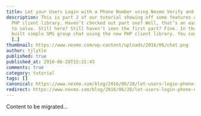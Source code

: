 ```yaml
---
title: Let your Users Login with a Phone Number using Nexmo Verify and PHP
description: This is part 2 of our tutorial showing off some features of the new
  PHP client library. Haven’t checked out part one? Well, that’s an easy thing
  to solve. Still here? Still haven’t seen the first part? Fine. In that we
  built simple SMS group chat using the new PHP client library. You could join
  […]
thumbnail: https://www.nexmo.com/wp-content/uploads/2016/06/chat.png
author: tjlytle
published: true
published_at: 2016-06-28T15:21:43
comments: true
category: tutorial
tags: []
canonical: https://www.nexmo.com/blog/2016/06/28/let-users-login-phone-number-using-nexmos-verify-php-dr
redirect: https://www.nexmo.com/blog/2016/06/28/let-users-login-phone-number-using-nexmos-verify-php-dr
---
```

Content to be migrated...
